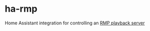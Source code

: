 # ha-rmp
Home Assistant integration for controlling an [RMP playback server](https://github.com/Derkades/rmp-playback-server)
